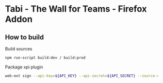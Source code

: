# Tabi - The Wall for Teams - Firefox Addon

## How to build

Build sources

```bash
npm run-script build:dev / build:prod
```

Package xpi plugin

```bash
web-ext sign --api-key=${API_KEY} --api-secret=${API_SECRET} --source-dir ./dist
```